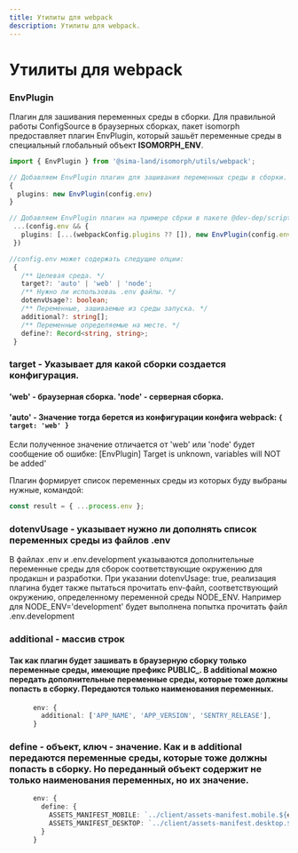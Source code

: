 ```yaml
---
title: Утилиты для webpack
description: Утилиты для webpack.
---
```


# Утилиты для webpack

### EnvPlugin

Плагин для зашивания переменных среды в сборки.
Для правильной работы ConfigSource в браузерных сборках, пакет isomorph предоставляет плагин EnvPlugin, который зашьёт переменные среды в специальный глобальный объект __ISOMORPH_ENV__.

```ts
import { EnvPlugin } from '@sima-land/isomorph/utils/webpack';

// Добавляем EnvPlugin плагин для зашивания переменных среды в сборки. 
{
  plugins: new EnvPlugin(config.env)
}

// Добавляем EnvPlugin плагин на примере сбрки в пакете @dev-dep/scripts. 
 ...(config.env && {
   plugins: [...(webpackConfig.plugins ?? []), new EnvPlugin(config.env)],
 })

//config.env может содержать следущие опции:
 {
   /** Целевая среда. */
   target?: 'auto' | 'web' | 'node';
   /** Нужно ли использоваь .env файлы. */
   dotenvUsage?: boolean;
   /** Переменные, зашиваемые из среды запуска. */
   additional?: string[];
   /** Переменные определяемые на месте. */
   define?: Record<string, string>;
 }
```

### target - Указывает для какой сборки создается конфигурация. 
#### 'web' - браузерная сборка. 'node' - серверная сборка.
#### 'auto' - Значение тогда берется из конфигурации конфига webpack: `{ target: 'web' }`
Если полученное значение отличается от 'web' или 'node' будет сообщение об ошибке: [EnvPlugin] Target is unknown, variables will NOT be added' 

Плагин формирует список переменных среды из которых буду выбраны нужные, командой:
```ts
const result = { ...process.env };
```
### dotenvUsage - указывает нужно ли дополнять список переменных среды из файлов .env  
В файлах .env и .env.development указываются дополнительные переменные среды для сборок соответствующие окружению для продакшн и разработки. 
При указании dotenvUsage: true, реализация плагина будет также пытаться прочитать env-файл, соответствующий окружению, определенному переменной среды NODE_ENV. Например для NODE_ENV='development' будет выполнена попытка прочитать файл .env.development

### additional - массив строк
#### Так как плагин будет зашивать в браузерную сборку только переменные среды, имеющие префикс PUBLIC_. В additional можно передать дополнительные переменные среды, которые тоже должны попасть в сборку. Передаются только наименования переменных.
```ts
      env: {
        additional: ['APP_NAME', 'APP_VERSION', 'SENTRY_RELEASE'],
      }
```
### define - объект, ключ - значение. Как и в additional передаются переменные среды, которые тоже должны попасть в сборку. Но переданный объект содержит не только наименования переменных, но их значение. 
```ts
      env: {
        define: {
          ASSETS_MANIFEST_MOBILE: `../client/assets-manifest.mobile.${env.BUILD_ASSET_POSTFIX}.json`,
          ASSETS_MANIFEST_DESKTOP: `../client/assets-manifest.desktop.${env.BUILD_ASSET_POSTFIX}.json`,
        }
      }
```
